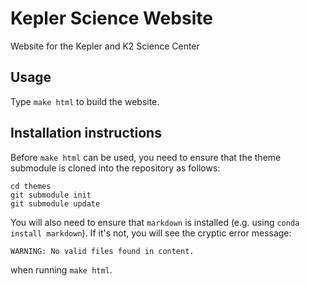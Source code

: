 # Kepler Science Website
Website for the Kepler and K2 Science Center

## Usage

Type `make html` to build the website.

## Installation instructions

Before `make html` can be used, you need to ensure that the theme submodule is cloned into the repository
as follows:
```
cd themes
git submodule init
git submodule update
```

You will also need to ensure that `markdown` is installed (e.g. using `conda install markdown`).
If it's not, you will see the cryptic error message:
```
WARNING: No valid files found in content.
```
when running `make html`.
